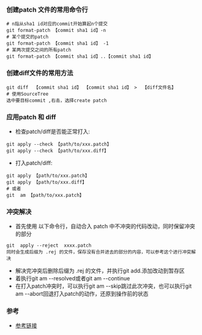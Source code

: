 ### 创建patch 文件的常用命令行
```
# n指从sha1 id对应的commit开始算起n个提交
git format-patch 【commit sha1 id】-n
# 某个提交的patch
git format-patch 【commit sha1 id】 -1
# 某两次提交之间的所有patch
git format-patch 【commit sha1 id】..【commit sha1 id】
```

### 创建diff文件的常用方法
```
git diff  【commit sha1 id】 【commit sha1 id】 >  【diff文件名】
# 使用SourceTree
选中要目标commit ,右击，选择create patch

```

### 应用patch 和 diff
- 检查patch/diff是否能正常打入:
```
git apply --check 【path/to/xxx.patch】
git apply --check 【path/to/xxx.diff】
```
- 打入patch/diff:
```
git apply 【path/to/xxx.patch】
git apply 【path/to/xxx.diff】
# 或者
git  am 【path/to/xxx.patch】
```
### 冲突解决
- 首先使用 以下命令行，自动合入 patch 中不冲突的代码改动，同时保留冲突的部分
```
git  apply --reject  xxxx.patch
同时会生成后缀为 .rej 的文件，保存没有合并进去的部分的内容，可以参考这个进行冲突解决
```
- 解决完冲突后删除后缀为 .rej 的文件，并执行git add.添加改动到暂存区
- 着执行git am --resolved或者git am --continue
- 在打入patch冲突时，可以执行git am --skip跳过此次冲突，也可以执行git am --abort回退打入patch的动作，还原到操作前的状态
### 参考
- [参考链接](https://juejin.im/post/5b5851976fb9a04f844ad0f4)
